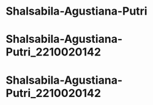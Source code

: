 # Shalsabila-Agustiana-Putri
# Shalsabila-Agustiana-Putri_2210020142
# Shalsabila-Agustiana-Putri_2210020142
